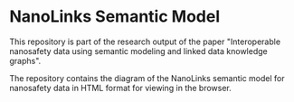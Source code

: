 # NanoLinks Semantic Model

This repository is part of the research output of the paper "Interoperable nanosafety data using semantic modeling and linked data knowledge graphs".

The repository contains the diagram of the NanoLinks semantic model for nanosafety data in HTML format for viewing in the browser.